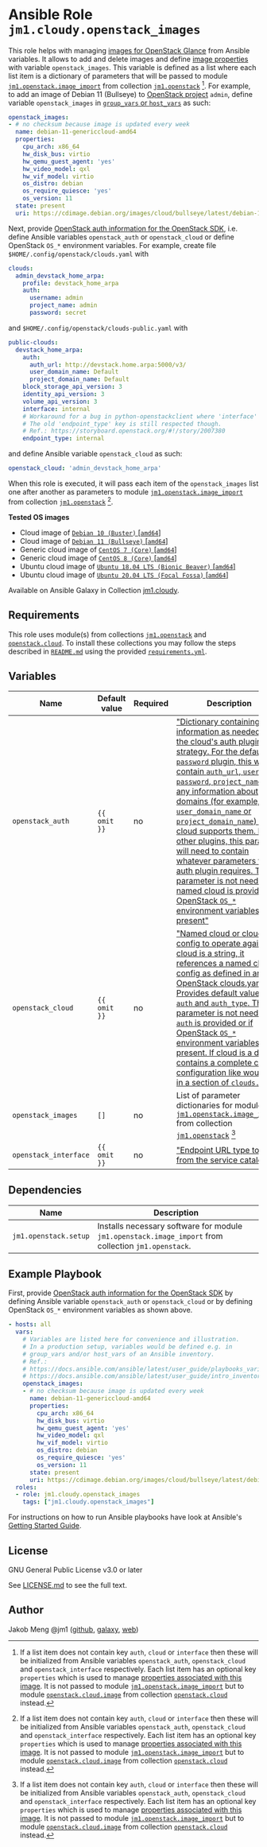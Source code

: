 # Ansible Role `jm1.cloudy.openstack_images`

This role helps with managing [images for OpenStack Glance][openstack-images] from Ansible variables. It allows to add
and delete images and define [image properties][openstack-image-properties] with variable `openstack_images`. This
variable is defined as a list where each list item is a dictionary of parameters that will be passed to module
[`jm1.openstack.image_import`][jm1-openstack-image-import] from collection [`jm1.openstack`][galaxy-jm1-openstack]
[^openstack-images-parameter]. For example, to add an image of Debian 11 (Bullseye) to [OpenStack project][
openstack-ops-guide-projects-users] `admin`, define variable `openstack_images` in [`group_vars` or `host_vars`][
ansible-inventory] as such:

```yml
openstack_images:
- # no checksum because image is updated every week
  name: debian-11-genericcloud-amd64
  properties:
    cpu_arch: x86_64
    hw_disk_bus: virtio
    hw_qemu_guest_agent: 'yes'
    hw_video_model: qxl
    hw_vif_model: virtio
    os_distro: debian
    os_require_quiesce: 'yes'
    os_version: 11
  state: present
  uri: https://cdimage.debian.org/images/cloud/bullseye/latest/debian-11-genericcloud-amd64.raw
```

Next, provide [OpenStack auth information for the OpenStack SDK][openstacksdk-config], i.e. define Ansible variables
`openstack_auth` or `openstack_cloud` or define OpenStack `OS_*` environment variables. For example, create file
`$HOME/.config/openstack/clouds.yaml` with

```yml
clouds:
  admin_devstack_home_arpa:
    profile: devstack_home_arpa
    auth:
      username: admin
      project_name: admin
      password: secret
```

and `$HOME/.config/openstack/clouds-public.yaml` with

```yml
public-clouds:
  devstack_home_arpa:
    auth:
      auth_url: http://devstack.home.arpa:5000/v3/
      user_domain_name: Default
      project_domain_name: Default
    block_storage_api_version: 3
    identity_api_version: 3
    volume_api_version: 3
    interface: internal
    # Workaround for a bug in python-openstackclient where 'interface' key is ignored.
    # The old 'endpoint_type' key is still respected though.
    # Ref.: https://storyboard.openstack.org/#!/story/2007380
    endpoint_type: internal
```

and define Ansible variable `openstack_cloud` as such:

```yml
openstack_cloud: 'admin_devstack_home_arpa'
```

When this role is executed, it will pass each item of the `openstack_images` list one after another as
parameters to module [`jm1.openstack.image_import`][jm1-openstack-image-import] from collection [`jm1.openstack`][
galaxy-jm1-openstack] [^openstack-images-parameter].

[ansible-inventory]: https://docs.ansible.com/ansible/latest/user_guide/intro_inventory.html
[galaxy-jm1-openstack]: https://galaxy.ansible.com/jm1/openstack
[jm1-openstack-image-import]: https://github.com/JM1/ansible-collection-jm1-openstack/blob/master/plugins/modules/image_import.py
[openstack-image-properties]: https://docs.openstack.org/glance/latest/admin/useful-image-properties.html
[openstack-images]: https://docs.openstack.org/glance/latest/admin/manage-images.html
[openstack-ops-guide-projects-users]: https://docs.openstack.org/operations-guide/ops-projects-users.html
[openstacksdk-config]: https://docs.openstack.org/openstacksdk/latest/user/config/configuration.html

**Tested OS images**
- Cloud image of [`Debian 10 (Buster)` \[`amd64`\]](https://cdimage.debian.org/cdimage/openstack/current/)
- Cloud image of [`Debian 11 (Bullseye)` \[`amd64`\]](https://cdimage.debian.org/images/cloud/bullseye/latest/)
- Generic cloud image of [`CentOS 7 (Core)` \[`amd64`\]](https://cloud.centos.org/centos/7/images/)
- Generic cloud image of [`CentOS 8 (Core)` \[`amd64`\]](https://cloud.centos.org/centos/8/x86_64/images/)
- Ubuntu cloud image of [`Ubuntu 18.04 LTS (Bionic Beaver)` \[`amd64`\]](https://cloud-images.ubuntu.com/bionic/current/)
- Ubuntu cloud image of [`Ubuntu 20.04 LTS (Focal Fossa)` \[`amd64`\]](https://cloud-images.ubuntu.com/focal/)

Available on Ansible Galaxy in Collection [jm1.cloudy](https://galaxy.ansible.com/jm1/cloudy).

## Requirements

This role uses module(s) from collections [`jm1.openstack`][galaxy-jm1-openstack] and [`openstack.cloud`][
galaxy-openstack-cloud]. To install these collections you may follow the steps described in [`README.md`][
jm1-cloudy-readme] using the provided [`requirements.yml`][jm1-cloudy-requirements].

[jm1-cloudy-readme]: https://github.com/JM1/ansible-collection-jm1-cloudy/blob/master/README.md
[jm1-cloudy-requirements]: https://github.com/JM1/ansible-collection-jm1-cloudy/blob/master/requirements.yml

## Variables

| Name                  | Default value | Required | Description                               |
| --------------------- | ------------- | -------- | ----------------------------------------- |
| `openstack_auth`      | `{{ omit }}`  | no       | ["Dictionary containing auth information as needed by the cloud's auth plugin strategy. For the default `password` plugin, this would contain `auth_url`, `username`, `password`, `project_name` and any information about domains (for example, `user_domain_name` or `project_domain_name`) if the cloud supports them. For other plugins, this param will need to contain whatever parameters that auth plugin requires. This parameter is not needed if a named cloud is provided or OpenStack `OS_*` environment variables are present"][openstack-cloud-image] |
| `openstack_cloud`     | `{{ omit }}`  | no       | ["Named cloud or cloud config to operate against. If cloud is a string, it references a named cloud config as defined in an OpenStack clouds.yaml file. Provides default values for `auth` and `auth_type`. This parameter is not needed if `auth` is provided or if OpenStack `OS_*` environment variables are present. If cloud is a dict, it contains a complete cloud configuration like would be in a section of `clouds.yaml`"][openstack-cloud-image] |
| `openstack_images`    | `[]`          | no       | List of parameter dictionaries for module [`jm1.openstack.image_import`][jm1-openstack-image-import] from collection [`jm1.openstack`][galaxy-jm1-openstack] [^openstack-images-parameter] |
| `openstack_interface` | `{{ omit }}`  | no       | ["Endpoint URL type to fetch from the service catalog"][openstack-cloud-image] |

[^openstack-images-parameter]: If a list item does not contain key `auth`, `cloud` or `interface` then these
will be initialized from Ansible variables `openstack_auth`, `openstack_cloud` and `openstack_interface` respectively.
Each list item has an optional key `properties` which is used to manage [properties associated with this image][
openstack-image-properties]. It is not passed to module [`jm1.openstack.image_import`][jm1-openstack-image-import] but
to module [`openstack.cloud.image`][openstack-cloud-image] from collection [`openstack.cloud`][galaxy-openstack-cloud]
instead.

[galaxy-openstack-cloud]: https://galaxy.ansible.com/openstack/cloud
[openstack-cloud-image]: https://docs.ansible.com/ansible/latest/collections/openstack/cloud/image_module.html

## Dependencies

| Name                  | Description |
| --------------------- | ----------- |
| `jm1.openstack.setup` | Installs necessary software for module `jm1.openstack.image_import` from collection `jm1.openstack`. |

## Example Playbook

First, provide [OpenStack auth information for the OpenStack SDK][openstacksdk-config] by defining Ansible variable
`openstack_auth` or `openstack_cloud` or by defining OpenStack `OS_*` environment variables as shown above.

```yml
- hosts: all
  vars:
    # Variables are listed here for convenience and illustration.
    # In a production setup, variables would be defined e.g. in
    # group_vars and/or host_vars of an Ansible inventory.
    # Ref.:
    # https://docs.ansible.com/ansible/latest/user_guide/playbooks_variables.html
    # https://docs.ansible.com/ansible/latest/user_guide/intro_inventory.html
    openstack_images:
    - # no checksum because image is updated every week
      name: debian-11-genericcloud-amd64
      properties:
        cpu_arch: x86_64
        hw_disk_bus: virtio
        hw_qemu_guest_agent: 'yes'
        hw_video_model: qxl
        hw_vif_model: virtio
        os_distro: debian
        os_require_quiesce: 'yes'
        os_version: 11
      state: present
      uri: https://cdimage.debian.org/images/cloud/bullseye/latest/debian-11-genericcloud-amd64.raw
  roles:
  - role: jm1.cloudy.openstack_images
    tags: ["jm1.cloudy.openstack_images"]
```

For instructions on how to run Ansible playbooks have look at Ansible's
[Getting Started Guide](https://docs.ansible.com/ansible/latest/network/getting_started/first_playbook.html).

## License

GNU General Public License v3.0 or later

See [LICENSE.md](../../LICENSE.md) to see the full text.

## Author

Jakob Meng
@jm1 ([github](https://github.com/jm1), [galaxy](https://galaxy.ansible.com/jm1), [web](http://www.jakobmeng.de))
